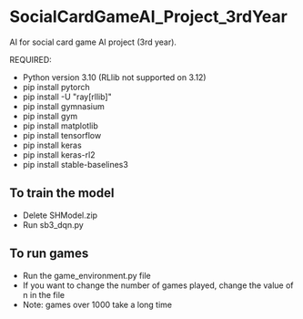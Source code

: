 # SocialCardGameAI_Project_3rdYear
AI for social card game AI project (3rd year).


REQUIRED:
- Python version 3.10 (RLlib not supported on 3.12)
- pip install pytorch
- pip install -U "ray[rllib]"
- pip install gymnasium
- pip install gym
- pip install matplotlib
- pip install tensorflow
- pip install keras
- pip install keras-rl2
- pip install stable-baselines3

## To train the model
- Delete SHModel.zip
- Run sb3_dqn.py

## To run games
- Run the game_environment.py file
- If you want to change the number of games played, change the value of n in the file
- Note: games over 1000 take a long time